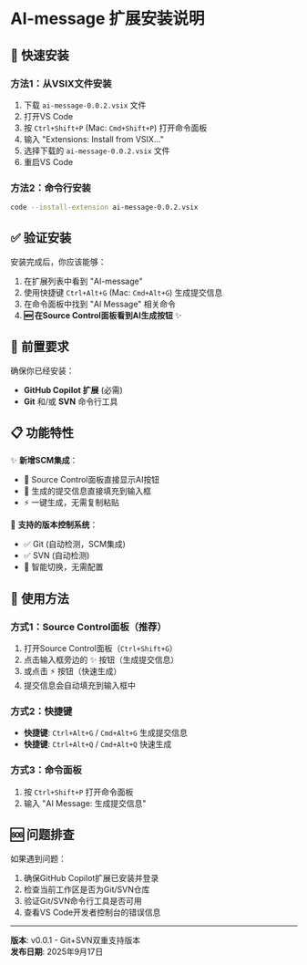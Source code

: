 # AI-message 扩展安装说明

## 🚀 快速安装

### 方法1：从VSIX文件安装
1. 下载 `ai-message-0.0.2.vsix` 文件
2. 打开VS Code
3. 按 `Ctrl+Shift+P` (Mac: `Cmd+Shift+P`) 打开命令面板
4. 输入 "Extensions: Install from VSIX..."
5. 选择下载的 `ai-message-0.0.2.vsix` 文件
6. 重启VS Code

### 方法2：命令行安装
```bash
code --install-extension ai-message-0.0.2.vsix
```

## ✅ 验证安装

安装完成后，你应该能够：
1. 在扩展列表中看到 "AI-message"
2. 使用快捷键 `Ctrl+Alt+G` (Mac: `Cmd+Alt+G`) 生成提交信息
3. 在命令面板中找到 "AI Message" 相关命令
4. **🆕 在Source Control面板看到AI生成按钮** ✨

## 🔧 前置要求

确保你已经安装：
- **GitHub Copilot 扩展** (必需)
- **Git** 和/或 **SVN** 命令行工具

## 📋 功能特性

✨ **新增SCM集成**：
- 🎯 Source Control面板直接显示AI按钮
- 🔄 生成的提交信息直接填充到输入框
- ⚡ 一键生成，无需复制粘贴

🔧 **支持的版本控制系统**：
- ✅ Git (自动检测，SCM集成)
- ✅ SVN (自动检测) 
- 🚀 智能切换，无需配置

## 🎯 使用方法

### 方式1：Source Control面板（推荐）
1. 打开Source Control面板（`Ctrl+Shift+G`）
2. 点击输入框旁边的 ✨ 按钮（生成提交信息）
3. 或点击 ⚡ 按钮（快速生成）
4. 提交信息会自动填充到输入框中

### 方式2：快捷键
- **快捷键**: `Ctrl+Alt+G` / `Cmd+Alt+G` 生成提交信息
- **快捷键**: `Ctrl+Alt+Q` / `Cmd+Alt+Q` 快速生成

### 方式3：命令面板
1. 按 `Ctrl+Shift+P` 打开命令面板
2. 输入 "AI Message: 生成提交信息"

## 🆘 问题排查

如果遇到问题：
1. 确保GitHub Copilot扩展已安装并登录
2. 检查当前工作区是否为Git/SVN仓库
3. 验证Git/SVN命令行工具是否可用
4. 查看VS Code开发者控制台的错误信息

---

**版本**: v0.0.1 - Git+SVN双重支持版本  
**发布日期**: 2025年9月17日